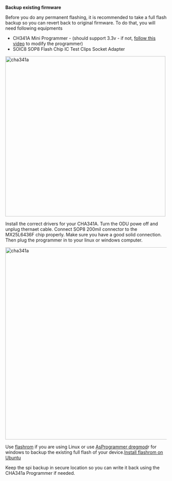 
**Backup existing firmware**

Before you do any permanent flashing, it is recommended to take a full flash backup so you can revert back to original firmware. 
To do that, you will need following equipments

 - CH341A Mini Programmer - (should support 3.3v - if not, [follow this video](https://www.youtube.com/watch?v=C53-aqp4hbI) to modify the programmer)
 - SOIC8 SOP8 Flash Chip IC Test Clips Socket
   Adapter

<img src="https://res.cloudinary.com/dckmedia/image/upload/v1751113360/CHA341a_iib8vz.jpg" alt="cha341a" width="500"/>

Install the correct drivers for your CHA341A. Turn the ODU powe off and unplug thernaet cable. Connect SOP8 200mil connector to the MX25L6436F chip properly. Make sure you have a good solid connection. Then plug the programmer in to your linux or windows computer. 

<img src="https://res.cloudinary.com/dckmedia/image/upload/v1751113196/Tozed_P11/pin_configuration.jpg" alt="cha341a" width="600"/>

Use [flashrom](https://github.com/flashrom/flashrom) if you are using Linux or use [AsProgrammer dregmod](https://github.com/therealdreg/asprogrammer-dregmod)r for windows to backup the existing full flash of your device.[Install flashrom on Ubuntu](https://installati.one/install-flashrom-ubuntu-22-04)

Keep the spi backup in secure location so you can write it back using the CHA341a Programmer if needed.

